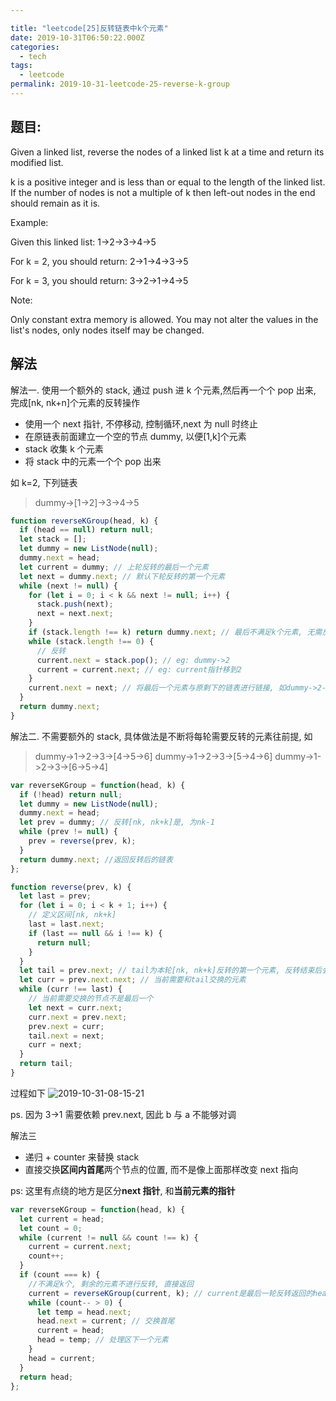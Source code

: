 ```yaml
---

title: "leetcode[25]反转链表中k个元素"
date: 2019-10-31T06:50:22.000Z
categories:
  - tech
tags: 
  - leetcode
permalink: 2019-10-31-leetcode-25-reverse-k-group
---
```


## 题目:

Given a linked list, reverse the nodes of a linked list k at a time and return its modified list.

k is a positive integer and is less than or equal to the length of the linked list. If the number of nodes is not a multiple of k then left-out nodes in the end should remain as it is.

Example:

Given this linked list: 1->2->3->4->5

For k = 2, you should return: 2->1->4->3->5

For k = 3, you should return: 3->2->1->4->5

Note:

Only constant extra memory is allowed.
You may not alter the values in the list's nodes, only nodes itself may be changed.

## 解法

解法一. 使用一个额外的 stack, 通过 push 进 k 个元素,然后再一个个 pop 出来, 完成[nk, nk+n]个元素的反转操作

- 使用一个 next 指针, 不停移动, 控制循环,next 为 null 时终止
- 在原链表前面建立一个空的节点 dummy, 以便[1,k]个元素
- stack 收集 k 个元素
- 将 stack 中的元素一个个 pop 出来

如 k=2, 下列链表

> dummy->[1->2]->3->4->5

```js
function reverseKGroup(head, k) {
  if (head == null) return null;
  let stack = [];
  let dummy = new ListNode(null);
  dummy.next = head;
  let current = dummy; // 上轮反转的最后一个元素
  let next = dummy.next; // 默认下轮反转的第一个元素
  while (next != null) {
    for (let i = 0; i < k && next != null; i++) {
      stack.push(next);
      next = next.next;
    }
    if (stack.length !== k) return dummy.next; // 最后不满足k个元素, 无需反转
    while (stack.length !== 0) {
      // 反转
      current.next = stack.pop(); // eg: dummy->2
      current = current.next; // eg: current指针移到2
    }
    current.next = next; // 将最后一个元素与原剩下的链表进行链接, 如dummy->2->1与3->4
  }
  return dummy.next;
}
```

解法二.
不需要额外的 stack, 具体做法是不断将每轮需要反转的元素往前提, 如

> dummy->1->2->3->[4->5->6]
> dummy->1->2->3->[5->4->6]
> dummy->1->2->3->[6->5->4]

```js
var reverseKGroup = function(head, k) {
  if (!head) return null;
  let dummy = new ListNode(null);
  dummy.next = head;
  let prev = dummy; // 反转[nk, nk+k]是, 为nk-1
  while (prev != null) {
    prev = reverse(prev, k);
  }
  return dummy.next; //返回反转后的链表
};

function reverse(prev, k) {
  let last = prev;
  for (let i = 0; i < k + 1; i++) {
    // 定义区间[nk, nk+k]
    last = last.next;
    if (last == null && i !== k) {
      return null;
    }
  }
  let tail = prev.next; // tail为本轮[nk, nk+k]反转的第一个元素, 反转结束后会变为最后一个
  let curr = prev.next.next; // 当前需要和tail交换的元素
  while (curr !== last) {
    // 当前需要交换的节点不是最后一个
    let next = curr.next;
    curr.next = prev.next;
    prev.next = curr;
    tail.next = next;
    curr = next;
  }
  return tail;
}
```

过程如下
![2019-10-31-08-15-21](http://blog.chenxiaoyao.cn/image/2019/10/2019-10-31-08-15-21.png)

ps. 因为 3->1 需要依赖 prev.next, 因此 b 与 a 不能够对调

解法三

- 递归 + counter 来替换 stack
- 直接交换**区间内首尾**两个节点的位置, 而不是像上面那样改变 next 指向

ps: 这里有点绕的地方是区分**next 指针**, 和**当前元素的指针**

```js
var reverseKGroup = function(head, k) {
  let current = head;
  let count = 0;
  while (current != null && count !== k) {
    current = current.next;
    count++;
  }
  if (count === k) {
    //不满足k个, 剩余的元素不进行反转, 直接返回
    current = reverseKGroup(current, k); // current是最后一轮反转返回的head,也就是本次反转的最后一个元素
    while (count-- > 0) {
      let temp = head.next;
      head.next = current; // 交换首尾
      current = head;
      head = temp; // 处理区下一个元素
    }
    head = current;
  }
  return head;
};
```

